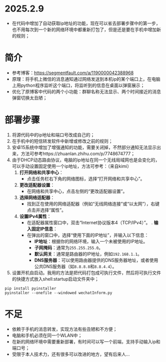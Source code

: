 # 2025.2.9

- 在代码中增加了自动获取ip地址的功能，现在可以省去部署步骤中的第一步，也不用每次到一个新的网络环境中都重新打包了，但是还是要在手机中增加新的规则；

# 简介

- 参考博客：https://segmentfault.com/a/1190000042388968
- 原理：将手机上微信的消息通知通过网络发送到本机ip的某个端口上，在电脑上用python程序监听这个端口，将监听到的信息在桌面以弹窗展示；
- 优化了原博客中代码的两个小功能：群聊名称无法显示、两个时间接近的消息弹窗切换太丑陋；

# 部署步骤

1. 将源代码中的ip地址和端口号改成自己的；
2. 在手机中的短信转发软件中新增或修改之前的规则；
3. 安卓15系统中增加了增强通知的功能，需要关闭掉，不然部分通知无法显示出来，方法可参考https://zhuanlan.zhihu.com/p/7748674777；
4. 由于DHCP动态路由协议，电脑的ip地址在同一个无线局域网也是会变化的，可以手动设置固定使用一个ip地址，方法可参考：（来自kimi）
   1. **打开网络和共享中心**：
      - 点击任务栏右下角的网络图标，选择“打开网络和共享中心”。
   2. **更改适配器设置**：
      - 在网络和共享中心，点击左侧的“更改适配器设置”。
   3. **选择网络适配器**：
      - 找到正在使用的网络适配器（例如“无线网络连接”或“以太网”），右键点击并选择“属性”。
   4. **设置IPv4属性**：
      - 在适配器属性窗口中，双击“Internet协议版本4（TCP/IPv4）”。 . **输入固定IP信息**：
      - 在弹出的窗口中，选择“使用下面的IP地址”，并输入以下信息：
        - **IP地址**：根据你的网络环境，输入一个未被使用的IP地址。
        - **子网掩码**：通常为`255.255.255.0`。
        - **默认网关**：通常是路由器的IP地址，例如`192.168.1.1`。
        - **DNS服务器**：可以使用路由器提供的DNS服务器地址，或者使用公共DNS服务器（如`8.8.8.8`和`8.8.4.4`）。
5. 设置开机自启动。我用的方法是把代码打包成可执行文件，然后将可执行文件的快捷方式放入shell:startup启动文件夹中；

```shell
pip install pyinstaller
pyinstaller --onefile --windowed wechatInform.py
```

# 不足

- 依赖于手机的消息转发，实现方法有些丑陋和不方便；
- 电脑和手机必须在同一个WLAN中；
- 在新的网络环境中需要重新部署，有时间可以写一个前端，支持手动输入ip和端口号；
- 受限于本人技术力，还有很多可以改进的地方，望有后来人…